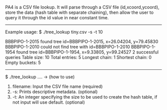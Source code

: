PA4 is a CSV file lookup. It will parse through a CSV file (id,xcoord,ycoord), store the data (hash table with separate chaining), then allow the user to query it through the id value in near constant time.

----------------
Example usage:
$ ./tree_lookup tiny.csv -s -t 10

BBBPIPO-1-2015
found tree id=BBBPIPO-1-2015, x=26.04204, y=79.45830
BBBPIPO-1-2010
could not find tree with id=BBBPIPO-1-2010
BBBPIPO-1-1954
found tree id=BBBPIPO-1-1954, x=9.33805, y=99.24527
2 successful queries
Table size: 10
Total entries: 5
Longest chain: 1
Shortest chain: 0
Empty buckets: 5



----------------
$ ./tree_lookup .... -> (how to use)

1) filename: Input the CSV file name (required)
2) -s: Prints descriptive metadata. (optional)
3) -t: An integer specifying the size to be used to create the hash table, if not input will use default. (optional)
